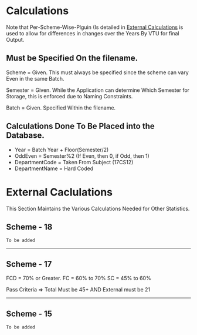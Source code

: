 
# Calculations

Note that Per-Scheme-Wise-Plguin (Is detailed in [External Calculations](#external-caclulations) is used to allow for differences in changes over the Years By VTU for final Output.

## Must be Specified On the filename.

Scheme = Given. This must always be specified since the scheme can vary Even in the same Batch.

Semester = Given. While the Application can determine Which Semester for Storage, this is enforced due to Naming Constraints.

Batch = Given. Specified Within the filename.

## Calculations Done To Be Placed into the Database.

- Year = Batch Year + Floor(Semester/2)
- OddEven = Semester%2 (If Even, then 0, if Odd, then 1)
- DepartmentCode = Taken From Subject (17CS12)
- DepartmentName = Hard Coded

# External Caclulations

This Section Maintains the Various Calculations Needed for Other Statistics.

## Scheme - 18

```
To be added
```

---

## Scheme - 17

FCD = 70% or Greater.
FC = 60% to 70%
SC = 45% to 60%

Pass Criteria => Total Must be 45+ AND External must be 21


---

## Scheme - 15

```
To be added
```
